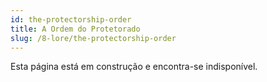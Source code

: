 ```yaml
---
id: the-protectorship-order
title: A Ordem do Protetorado
slug: /8-lore/the-protectorship-order
---
```


Esta página está em construção e encontra-se indisponível.
